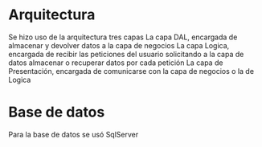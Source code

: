 # Arquitectura 
Se hizo uso de la arquitectura tres capas
La capa DAL, encargada de almacenar y devolver datos a la capa de negocios
La capa Logica, encargada de recibir las peticiones del usuario solicitando a la capa de datos almacenar o recuperar datos por cada petición
La capa de Presentación, encargada de comunicarse con la capa de negocios o la de Logica

# Base de datos
Para la base de datos se usó SqlServer

